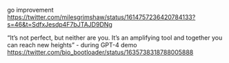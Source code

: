 go improvement https://twitter.com/milesgrimshaw/status/1614757236420784133?s=46&t=SdfxJesdp4F7bJTAJD9DNg

“It’s not perfect, but neither are you. It’s an amplifying tool and together you can reach new heights” - during GPT-4 demo https://twitter.com/bio_bootloader/status/1635738318788005888
